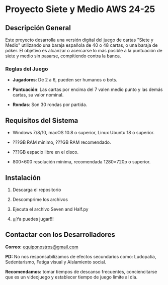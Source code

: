 # **Proyecto Siete y Medio AWS 24-25**

## **Descripción General**

Este proyecto desarrolla una versión digital del juego de cartas "Siete y Medio" utilizando una baraja española de 40 o 48 cartas, o una baraja de póker.
El objetivo es alcanzar o acercarse lo más posible a la puntuación de siete y medio sin pasarse, compitiendo contra la banca.

### **Reglas del Juego**

- **Jugadores**: De 2 a 6, pueden ser humanos o bots.

- **Puntuación**: Las  cartas por encima del 7 valen medio punto y las demás cartas, su valor nominal.

- **Rondas**: Son 30 rondas por partida.

## **Requisitos del Sistema**

- Windows 7/8/10, macOS 10.8 o superior, Linux Ubuntu 18 o superior.
  
- ???GB RAM mínimo, ???GB RAM recomendado.
  
- ???GB espacio libre en el disco.

- 800×600 resolución mínima, recomendada 1280×720p o superior.

## **Instalación**

1. Descarga el repositorio

3. Descomprime los archivos

4. Ejecuta el archivo Seven and Half.py

5. ¡¡¡Ya puedes jugar!!!

## **Contactar con los Desarrolladores**

**Correo:** equiponostros@gmail.com

**PD:**
No nos responsabilizamos de efectos secundarios como:
Ludopatia, Sedentarismo, Fatiga visual y Aislamiento social.

**Recomendamos:**
tomar tiempos de descanso frecuentes, conciencitarse que es un videojuego y establecer tiempo de juego limite al dia.
